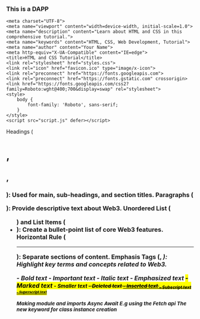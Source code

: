 ### This is a DAPP


    <meta charset="UTF-8">
    <meta name="viewport" content="width=device-width, initial-scale=1.0">
    <meta name="description" content="Learn about HTML and CSS in this comprehensive tutorial.">
    <meta name="keywords" content="HTML, CSS, Web Development, Tutorial">
    <meta name="author" content="Your Name">
    <meta http-equiv="X-UA-Compatible" content="IE=edge">
    <title>HTML and CSS Tutorial</title>
    <link rel="stylesheet" href="styles.css">
    <link rel="icon" href="favicon.ico" type="image/x-icon">
    <link rel="preconnect" href="https://fonts.googleapis.com">
    <link rel="preconnect" href="https://fonts.gstatic.com" crossorigin>
    <link href="https://fonts.googleapis.com/css2?family=Roboto:wght@400;700&display=swap" rel="stylesheet">
    <style>
        body {
            font-family: 'Roboto', sans-serif;
        }
    </style>
    <script src="script.js" defer></script>


Headings (<h1>, <h2>, <h3>): Used for main, sub-headings, and section titles.
Paragraphs (<p>): Provide descriptive text about Web3.
Unordered List (<ul>) and List Items (<li>): Create a bullet-point list of core Web3 features.
Horizontal Rule (<hr>): Separate sections of content.
Emphasis Tags (<strong>, <em>): Highlight key terms and concepts related to Web3.


<b> - Bold text
<strong> - Important text
<i> - Italic text
<em> - Emphasized text
<mark> - Marked text
<small> - Smaller text
<del> - Deleted text
<ins> - Inserted text
<sub> - Subscript text
<sup> - Superscript text



<!-- Before Web3 -->

Making module and imports
Async Await E.g using the Fetch api
The new keyword for class instance creation